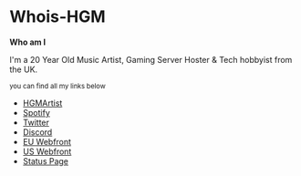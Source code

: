 # Whois-HGM


**Who am I**

I'm a 20 Year Old Music Artist, Gaming Server Hoster & Tech hobbyist from the UK.

<sup> you can find all my links below </sup>

- [HGMArtist](https://hgmartist.net)
- [Spotify](https://open.spotify.com/artist/1ctu7NYmpvGRwUUqRWXt0E)
- [Twitter](https://twitter.com/HGMPlays)
- [Discord](https://discord.gg/HGMServers)
- [EU Webfront](https://eu.hgmservers.com)
- [US Webfront](https://us.hgmservers.com)
- [Status Page](https://status.hgmservers.com)
